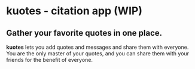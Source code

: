 # kuotes - citation app (WIP)

## Gather your favorite quotes in one place.

**kuotes** lets you add quotes and messages and share them with everyone. You are the only master
of your quotes, and you can share them with your friends for the benefit of everyone.
